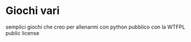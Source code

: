 # Giochi vari
semplici giochi che creo per allenarmi con python
pubblico con la WTFPL public license
